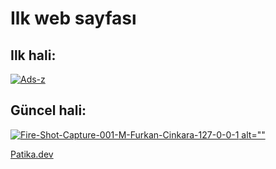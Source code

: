 # Ilk web sayfası

## Ilk hali:
<a href="https://ibb.co/bPn76fv"><img src="https://i.ibb.co/c1dxym8/Ads-z.png" alt="Ads-z" border="0"></a>

## Güncel hali:
<a href="https://ibb.co/8z8zYm0"><img src="https://i.ibb.co/HNgNhKV/Fire-Shot-Capture-001-M-Furkan-Cinkara-127-0-0-1.png" alt="Fire-Shot-Capture-001-M-Furkan-Cinkara-127-0-0-1" border="0"> alt=""</a>

<a href="wwww.patika.dev" target="_blank">Patika.dev </a>
